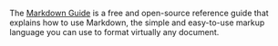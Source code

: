 The [Markdown Guide](https://www.markdownguide.org/ "Click to Visit Markdown Guide") is a free and open-source reference guide that explains how to use Markdown, the simple and easy-to-use markup language you can use to format virtually any document.